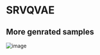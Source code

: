 # SRVQVAE

## More genrated samples
![image](https://github.com/mzsunn/SRVQVAE/blob/main/samples/32047258.png)
